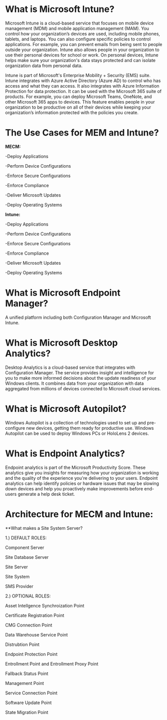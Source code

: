 # What is Microsoft Intune?

Microsoft Intune is a cloud-based service that focuses on mobile device management (MDM) and mobile application management (MAM). 
You control how your organization’s devices are used, including mobile phones, tablets, and laptops. You can also configure specific policies 
to control applications. For example, you can prevent emails from being sent to people outside your organization. Intune also allows people in your 
organization to use their personal devices for school or work. On personal devices, Intune helps make sure your organization's data stays protected and can 
isolate organization data from personal data.

Intune is part of Microsoft's Enterprise Mobility + Security (EMS) suite. Intune integrates with Azure Active Directory (Azure AD) to control who has 
access and what they can access. It also integrates with Azure Information Protection for data protection. It can be used with the Microsoft 365 suite of products. 
For example, you can deploy Microsoft Teams, OneNote, and other Microsoft 365 apps to devices. This feature enables people in your organization to be productive 
on all of their devices while keeping your organization’s information protected with the policies you create.
# The Use Cases for MEM and Intune?

**MECM:**

-Deploy Applications

-Perform Device Configurations

-Enforce Secure Configurations

-Enforce Compliance

-Deliver Microsoft Updates

-Deploy Operating Systems

**Intune:**

-Deploy Applications

-Perform Device Configurations

-Enforce Secure Configurations

-Enforce Compliance

-Deliver Microsoft Updates

-Deploy Operating Systems

# What is Microsoft Endpoint Manager?

A unified platform including both Configuration Manager and Microsoft Intune.

# What is Microsoft Desktop Analytics?

Desktop Analytics is a cloud-based service that integrates with Configuration Manager. The service provides insight and intelligence for you to make more informed decisions about the update readiness of your Windows clients. It combines data from your organization with data aggregated from millions of devices connected to Microsoft cloud services.

# What is Microsoft Autopilot?

Windows Autopilot is a collection of technologies used to set up and pre-configure new devices, getting them ready for productive use. Windows Autopilot can be used to deploy Windows PCs or HoloLens 2 devices.

# What is Endpoint Analytics?

Endpoint analytics is part of the Microsoft Productivity Score. These analytics give you insights for measuring how your organization is working and the quality of the experience you're delivering to your users. Endpoint analytics can help identify policies or hardware issues that may be slowing down devices and help you proactively make improvements before end-users generate a help desk ticket.

# Architecture for MECM and Intune:

**What makes a Site System Server?

1.) DEFAULT ROLES:

Component Server

Site Database Server

Site Server

Site System

SMS Provider


2.) OPTIONAL ROLES:

Asset Intellgence Synchroization Point

Certificate Registration Point

CMG Connection Point

Data Warehouse Service Point

Distrubtion Point

Endpoint Protection Point

Entrollment Point and Entrollment Proxy Point

Fallback Status Point

Management Point 

Service Connection Point

Software Update Point

State Migration Point




